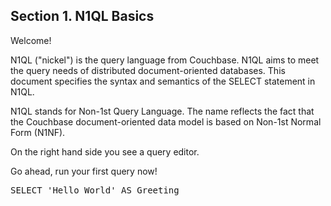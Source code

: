## Section 1. N1QL Basics
Welcome!

N1QL ("nickel") is the query language from Couchbase. 
N1QL aims to meet the query needs of distributed document-oriented databases. This document specifies the syntax and semantics of the SELECT statement in N1QL.

N1QL stands for Non-1st Query Language. The name reflects the fact that the Couchbase document-oriented data model is based on Non-1st Normal Form (N1NF).

On the right hand side you see a query editor.

Go ahead, run your first query now!

<pre id="example">
SELECT 'Hello World' AS Greeting
</pre>
